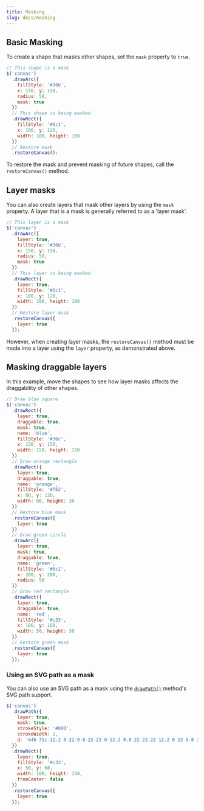 ```yaml
---
title: Masking
slug: docs/masking
---
```


## Basic Masking

To create a shape that masks other shapes, set the `mask` property to `true`.

```js
// This shape is a mask
$('canvas')
  .drawArc({
    fillStyle: '#36b',
    x: 150, y: 150,
    radius: 50,
    mask: true
  })
  // This shape is being masked
  .drawRect({
    fillStyle: '#6c1',
    x: 100, y: 120,
    width: 100, height: 100
  })
  // Restore mask
  .restoreCanvas();
```

To restore the mask and prevent masking of future shapes, call the `restoreCanvas()` method.

## Layer masks

You can also create layers that mask other layers by using the `mask` property. A layer that is a mask is generally referred to as a 'layer mask'.

```js
// This layer is a mask
$('canvas')
  .drawArc({
    layer: true,
    fillStyle: '#36b',
    x: 150, y: 150,
    radius: 50,
    mask: true
  })
  // This layer is being masked
  .drawRect({
    layer: true,
    fillStyle: '#6c1',
    x: 100, y: 120,
    width: 100, height: 100
  })
  // Restore layer mask
  .restoreCanvas({
    layer: true
  });
```

However, when creating layer masks, the `restoreCanvas()` method must be made into a layer using the `layer` property, as demonstrated above.

## Masking draggable layers

In this example, move the shapes to see how layer masks affects the draggability of other shapes.

```js
// Draw blue square
$('canvas')
  .drawRect({
    layer: true,
    draggable: true,
    mask: true,
    name: 'blue',
    fillStyle: '#36c',
    x: 150, y: 150,
    width: 150, height: 150
  })
  // Draw orange rectangle
  .drawRect({
    layer: true,
    draggable: true,
    name: 'orange',
    fillStyle: '#f63',
    x: 80, y: 120,
    width: 80, height: 30
  })
  // Restore blue mask
  .restoreCanvas({
    layer: true
  })
  // Draw green circle
  .drawArc({
    layer: true,
    mask: true,
    draggable: true,
    name: 'green',
    fillStyle: '#6c1',
    x: 200, y: 200,
    radius: 50
  })
  // Draw red rectangle
  .drawRect({
    layer: true,
    draggable: true,
    name: 'red',
    fillStyle: '#c33',
    x: 180, y: 180,
    width: 50, height: 30
  })
  // Restore green mask
  .restoreCanvas({
    layer: true
  });
```

### Using an SVG path as a mask

You can also use an SVG path as a mask using the [`drawPath()`](/jcanvas/docs/paths/) method's SVG path support.

```js
$('canvas')
  .drawPath({
    layer: true,
    mask: true,
    strokeStyle: '#000',
    strokeWidth: 2,
    d: 'm46 71c-12.2 0-22-9.8-22-22 0-12.2 9.8-22 22-22 12.2 0 22 9.8 22 22 0 12.2-9.8 22-22 22z m103.5 159c-20.2 0-36.5-16.3-36.5-36.5 0-20.2 16.3-36.5 36.5-36.5 20.2 0 36.5 16.3 36.5 36.5 0 20.2-16.3 36.5-36.5 36.5z'
  })
  .drawRect({
    layer: true,
    fillStyle: '#c33',
    x: 50, y: 50,
    width: 100, height: 150,
    fromCenter: false
  })
  .restoreCanvas({
    layer: true
  });
```
